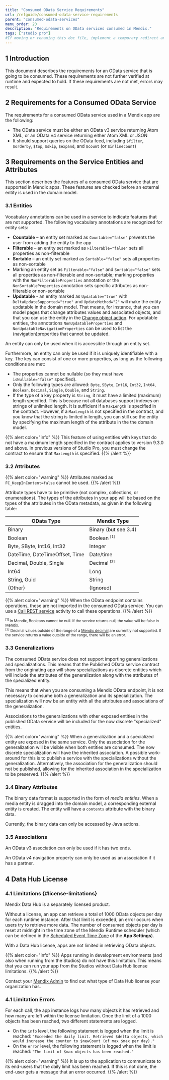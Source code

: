 ```yaml
---
title: "Consumed OData Service Requirements"
url: /refguide/consumed-odata-service-requirements
parent: "consumed-odata-services"
menu_order: 20
description: "Requirements on OData services consumed in Mendix."
tags: ["studio pro"]
#If moving or renaming this doc file, implement a temporary redirect and let the respective team know they should update the URL in the product. See Mapping to Products for more details.
---
```


## 1 Introduction

This document describes the requirements for an OData service that is going to be consumed. These requirements are not further verified at runtime and expected to hold. If these requirements are not met, errors may result.

## 2 Requirements for a Consumed OData Service

The requirements for a consumed OData service used in a Mendix app are the following:

* The OData service must be either an OData v3 service returning Atom XML, or an OData v4 service returning either Atom XML or JSON
* It should support queries on the OData feed, including `$filter`, `$orderby`, `$top`, `$skip`, `$expand`, and `$count` (or `$inlinecount`)

## 3 Requirements on the Service Entities and Attributes

This section describes the features of a consumed OData service that are supported in Mendix apps. These features are checked before an external entity is used in the domain model.

### 3.1 Entities

Vocabulary annotations can be used in a service to indicate features that are not supported. The following vocabulary annotations are recognized for entity sets:

* **Countable** – an entity set marked as `Countable="false"` prevents the user from adding the entity to the app
* **Filterable** – an entity set marked as `Filterable="false"` sets all properties as non-filterable
* **Sortable** – an entity set marked as `Sortable="false"` sets all properties as non-sortable
* Marking an entity set as `Filterable="false"` and `Sortable="false"` sets all properties as non-filterable and non-sortable; marking properties with the `NonFilterableProperties` annotation or the `NonSortableProperties` annotation sets specific attributes as non-filterable or non-sortable
* **Updatable** - an entity marked as `Updatable="true"` with `DeltaUpdateSupported="true"` and `UpdateMethod="2"` will make the entity updatable in the domain model. That means, for instance, that you can model pages that change attributes values and associated objects, and that you can use the entity in the [Change object action](change-object). For updatable entities, the annotations `NonUpdatableProperties` and `NonUpdatableNavigationProperties` can be used to list the (navigation)properties that cannot be updated.

An entity can only be used when it is accessible through an entity set.

Furthermore, an entity can only be used if it is uniquely identifiable with a key. The key can consist of one or more properties, as long as the following conditions are met:

* The properties cannot be nullable (so they must have `isNullable="false"` specified).
* Only the following types are allowed: `Byte`, `SByte`, `Int16`, `Int32`, `Int64`, `Boolean`, `Decimal`, `Single`, `Double`, and `String`.
* If the type of a key property is `String`, it must have a limited  (maximum) length specified. This is because not all databases support indexes on strings of unlimited length. It is sufficient if  a `MaxLength` is specified in the contract. However, if a `MaxLength` is not specified in the contract, and you know that the string is limited in length, you can still use the entity by specifying the maximum length of the attribute in the the domain model.

{{% alert color="info" %}}
This feature of using entities with keys that do not have a maximum length specified in the contract applies to version 9.3.0 and above. In previous versions of Studio Pro, you must change the contract to ensure that `MaxLength` is specified.
{{% /alert %}}

### 3.2 Attributes

{{% alert color="warning" %}}
Attributes marked as `FC_KeepInContent=false` cannot be used.
{{% /alert %}}

Attribute types have to be primitive (not complex, collections, or enumerations). The types of the attributes in your app will be based on the types of the attributes in the OData metadata, as given in the following table:

| OData Type | Mendix Type |
| --- | --- |
| Binary                         | Binary (but see 3.4) |
| Boolean                        | Boolean <sup><small>[1]</small></sup> |
| Byte, SByte, Int16, Int32      | Integer |
| DateTime, DateTimeOffset, Time | Date/time |
| Decimal, Double, Single        | Decimal <sup><small>[2]</small></sup> |
| Int64                          | Long |
| String, Guid                   | String |
| (Other)                        | (Ignored) |

{{% alert color="warning" %}}
When the OData endpoint contains operations, these are not imported in the consumed OData service. You can use a [Call REST service](call-rest-action) activity to call these operations.
{{% /alert %}}

<small><sup>[1]</sup> In Mendix, Booleans cannot be null. If the service returns null, the value will be false in Mendix.<br /><sup>[2]</sup> Decimal values outside of the range of a [Mendix decimal](attributes#type) are currently not supported. If the service returns a value outside of the range, there will be an error.</small>

### 3.3 Generalizations

The consumed OData service does not support importing generalizations and specializations. This means that the Published OData service contract from the originating app will show specializations as discrete entities which will include the attributes of the generalization along with the attributes of the specialized entity.

This means that when you are consuming a Mendix OData endpoint, it is not necessary to consume both a generalization and its specialization. The specialization will now be an entity with all the attributes and associations of the generalization.

Associations to the generalizations with other exposed entities in the published OData service will be included for the now discrete "specialized" entities.

{{% alert color="warning" %}}
When a generalization and a specialized entity are exposed in the same service. Only the association for the generalization will be visible when both entities are consumed. The now discrete specialization will have the inherited association. A possible work-around for this is to publish a service with the specializations without the generalization. Alternatively, the association for the generalization should not be published, allowing for the inherited association in the specialization to be preserved.
{{% /alert %}}

### 3.4 Binary Attributes

The binary data format is supported in the form of *media entities*. When a media entity is dragged into the domain model, a corresponding external entity is created. The entity will have a `contents` attribute with the binary data.

Currently, the binary data can only be accessed by Java actions.

### 3.5 Associations

An OData v3 association can only be used if it has two ends.

An OData v4 navigation property can only be used as an association if it has a partner.

## 4 Data Hub License

### 4.1 Limitations {#license-limitations}

Mendix Data Hub is a separately licensed product. 

Without a license, an app can retrieve a total of 1000 OData objects per day for each runtime instance. After that limit is exceeded, an error occurs when users try to retrieve more data. The number of consumed objects per day is reset at midnight in the time zone of the Mendix Runtime scheduler (which can be defined in the [Scheduled Event Time Zone](project-settings#scheduled) of the **App Settings**).

With a Data Hub license, apps are not limited in retrieving OData objects.

{{% alert color="info" %}}
Apps running in development environments (and also when running from the Studios) do not have this limitation. This means that you can run your app from the Studios without Data Hub license limitations.
{{% /alert %}}

Contact your [Mendix Admin](/developerportal/control-center/#company) to find out what type of Data Hub license your organization has.

### 4.1 Limitation Errors

For each call, the app instance logs how many objects it has retrieved and how many are left within the license limitation. Once the limit of a 1000 objects has been reached, two different statements are logged.

* On the `info` level, the following statement is logged when the limit is reached: `"Exceeded the daily limit. Retrieved $delta objects, which would increase the counter to $newCount (of max $max per day)."`
* On the `error` level, the following statement is logged when the limit is reached: `"The limit of $max objects has been reached."`

{{% alert color="warning" %}}
It is up to the application to communicate to its end-users that the daily limit has been reached. If this is not done, the end-user gets a message that an error occurred.
{{% /alert %}}
